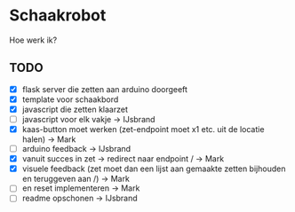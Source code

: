 # Schaakrobot

Hoe werk ik?

## TODO
 - [x] flask server die zetten aan arduino doorgeeft
 - [x] template voor schaakbord
 - [x] javascript die zetten klaarzet
 - [ ] javascript voor elk vakje -> IJsbrand
 - [x] kaas-button moet werken (zet-endpoint moet x1 etc. uit de locatie halen) -> Mark
 - [ ] arduino feedback -> IJsbrand
 - [x] vanuit succes in zet -> redirect naar endpoint / -> Mark
 - [x] visuele feedback (zet moet dan een lijst aan gemaakte zetten bijhouden en teruggeven aan /) -> Mark 
 - [ ] en reset implementeren -> Mark
 - [ ] readme opschonen -> IJsbrand